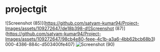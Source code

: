 # projectgit
![Screenshot (85)](https://github.com/satyam-kumar94/Project-Images/assets/109272647/de18b398-d![Screenshot (87)](https://github.com/satyam-kumar94/Project-Images/assets/109272647/98cb4e80-feee-4c1b-a3a6-4bb62bcb68b3)
000-4386-884c-d503400fe407)
![Screenshot (90)](https://github.com/satyam-kumar94/Project-Images/assets/109272647/1886296e-f06a-488b-aad7-db4e44d9d72a)
